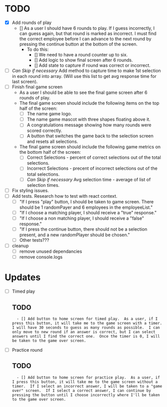 # TODO

- [x] Add rounds of play
    - [] As a user I should have 6 rounds to play.  If I guess incorrectly, I can guess again, but that round is marked as incorrect.  I must find the correct employee before I can advance to the next round by pressing the continue button at the bottom of the screen.
        - To do this: 
            - [] We need to have a round counter up to six.
            - [] Add logic to show final screen after 6 rounds.
            - [] Add state to capture if round was correct or incorrect.
- [ ] *Can Skip if necessary* Add method to capture time to make 1st selection in each round into array.     (Will use this list to get avg response time for last screen).
- [ ] Finish final game screen
    - As a user I should be able to see the final game screen after 6 rounds of play.
    - The final game screen should include the following items on the top half of the screen:
        - [ ] The name game logo.
        - [ ] The name game mascot with three shapes floating above it.
        - [ ] A congratulations message showing how many rounds were scored correctly.
        - [ ] A button that switches the game back to the selection screen and resets all selections.
    - The final game screen should include the following game metrics on the bottom half of the screen:
        - [ ] Correct Selections - percent of correct selections out of the total selections.
        - [ ] Incorrect Selections - precent of incorrect selections out of the total selections.
        - [ ] *Can Skip if necessary* Avg selection time - average of list of selection times.
- [ ] Fix styling issues.
- [ ] Add tests. Research how to test with react context.
    - [ ] "If I press "play" button, I should be taken to game screen.  There should be 1 randomPayer and 6 employees in the employeeList."
    - [ ] "If I choose a matching player, I should receive a "true" response."
    - [ ] "If I choose a non matching player, I should receive a "false" response."
    - [ ] "If I press the continue button, there should not be a selection present, and a new randomPlayer should be chosen."
    - [ ] Other tests???
- [ ] cleanup
    - [ ] remove unused dependancies
    - [ ] remove console.logs

# Updates
- [ ] Timed play
    ## TODO
        - [] Add button to home screen for timed play.  As a user, if I press this button, it will take me to the game screen with a timer.  I will have 30 seconds to guess as many rounds as possible.  I can only move to new round if an answer is correct, but I can select answers until I find the correct one.  Once the timer is 0, I will be taken to the game over screen.
- [ ] Practice round
    ## TODO
        - [] Add button to home screen for practice play.  As a user, if I press this button, it will take me to the game screen without a timer.  If I select an incorrect answer, I will be taken to a "game over" screen.  If I select a correct answer, I can continue by pressing the button until I choose incorrectly where I'll be taken to the game over screen.